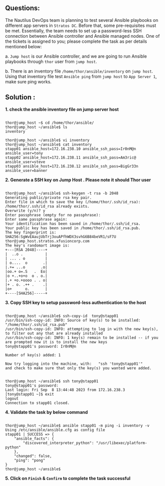 

## Questions:

The Nautilus DevOps team is planning to test several Ansible playbooks on different app servers in `Stratos DC`. Before that, some pre-requisites must be met. Essentially, the team needs to set up a password-less SSH connection between Ansible controller and Ansible managed nodes. One of the tickets is assigned to you; please complete the task as per details mentioned below:

a. `Jump host` is our Ansible controller, and we are going to run Ansible playbooks through `thor` user from `jump host`.

b. There is an inventory file `/home/thor/ansible/inventory` on `jump host`. Using that inventory file test `Ansible ping` from `jump host` to `App Server 1`, make sure ping works.


## Solution :

**1.  check the ansible inventory file on jump server host**

```

thor@jump_host ~$ cd /home/thor/ansible/
thor@jump_host ~/ansible$ ls
inventory

thor@jump_host ~/ansible$ vi inventory
thor@jump_host ~/ansible$ cat inventory
stapp01 ansible_host=172.16.238.10 ansible_ssh_pass=Ir0nM@n ansible_user=tony
stapp02 ansible_host=172.16.238.11 ansible_ssh_pass=Am3ric@ ansible_user=steve
stapp03 ansible_host=172.16.238.12 ansible_ssh_pass=BigGr33n ansible_user=banner
```

**2. Generate a SSH key on Jump Host . Please note it should Thor user**

```

thor@jump_host ~/ansible$ ssh-keygen -t rsa -b 2048
Generating public/private rsa key pair.
Enter file in which to save the key (/home/thor/.ssh/id_rsa): 
/home/thor/.ssh/id_rsa already exists.
Overwrite (y/n)? y
Enter passphrase (empty for no passphrase): 
Enter same passphrase again: 
Your identification has been saved in /home/thor/.ssh/id_rsa.
Your public key has been saved in /home/thor/.ssh/id_rsa.pub.
The key fingerprint is:
SHA256:SgWvEAaujUbTrj3ouAPfhWDX3svhG6B84beVR1/sF7U thor@jump_host.stratos.xfusioncorp.com
The key's randomart image is:
+---[RSA 2048]----+
|  ..o .          |
| ... . o         |
| o....  o       .|
|.+= ...o       .o|
|oo.+ o=.S   .  Eo|
|o +..+o+o  o . o.|
|.+ +o.+oooo . . o|
|+ . o. .++ .    .|
|o+      o.       |
+----[SHA256]-----+
```

**3. Copy SSH key to setup password-less authentication to the host**

```

thor@jump_host ~/ansible$ ssh-copy-id  tony@stapp01
/usr/bin/ssh-copy-id: INFO: Source of key(s) to be installed: "/home/thor/.ssh/id_rsa.pub"
/usr/bin/ssh-copy-id: INFO: attempting to log in with the new key(s), to filter out any that are already installed
/usr/bin/ssh-copy-id: INFO: 1 key(s) remain to be installed -- if you are prompted now it is to install the new keys
tony@stapp01's password: Ir0nM@n

Number of key(s) added: 1

Now try logging into the machine, with:   "ssh 'tony@stapp01'"
and check to make sure that only the key(s) you wanted were added.


thor@jump_host ~/ansible$ ssh tony@stapp01
tony@stapp01's password: 
Last login: Fri Sep  8 13:44:48 2023 from 172.16.238.3
[tony@stapp01 ~]$ exit
logout
Connection to stapp01 closed.
```

**4.  Validate the task by below command**

```

thor@jump_host ~/ansible$ ansible stapp01 -m ping -i inventory -v
Using /etc/ansible/ansible.cfg as config file
stapp01 | SUCCESS => {
    "ansible_facts": {
        "discovered_interpreter_python": "/usr/libexec/platform-python"
    },
    "changed": false,
    "ping": "pong"
}
thor@jump_host ~/ansible$ 
```

**5.  Click on `Finish` & `Confirm` to complete the task successful**



